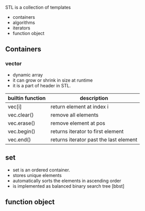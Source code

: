 STL is a collection of templates

-  containers
-  algorithms
-  iterators 
-  function object

## Containers

### vector
- dynamic array
- it can grow or shrink in size at runtime
- it is a part of <vector> header in STL.



| builtin function      | description     |
| ---                   | ---             |
| vec[i]                | return element at index i  |
| vec.clear()           | remove all elements  |
| vec.erase()           | remove element at pos   |
| vec.begin()           | returns iterator to first element  |
| vec.end()             | returns iterator past the last element     |


## set 
- set is an ordered container.
- stores unique elements
- automatically sorts the elements in ascending order
- is implemented as balanced binary search tree [bbst]

## function object
